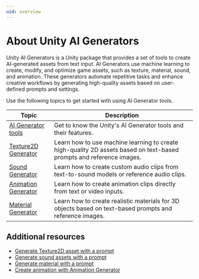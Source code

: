 ```yaml
---
uid: overview
---
```


# About Unity AI Generators

Unity AI Generators is a Unity package that provides a set of tools to create AI-generated assets from text input. AI Generators use machine learning to create, modify, and optimize game assets, such as texture, material, sound, and animation. These generators automate repetitive tasks and enhance creative workflows by generating high-quality assets based on user-defined prompts and settings.

Use the following topics to get started with using AI Generator tools.

| Topic | Description |
| ----- | ----------- |
| [AI Generator tools](ai-gen-tools.md) | Get to know the Unity's AI Generator tools and their features. |
| [Texture2D Generator](xref:texture2d-overview) | Learn how to use machine learning to create high-quality 2D assets based on text-based prompts and reference images. |
| [Sound Generator](xref:sound-intro) | Learn how to create custom audio clips from text-to-sound models or reference audio clips. |
| [Animation Generator](xref:animation-overview) | Learn how to create animation clips directly from text or video inputs. |
| [Material Generator](xref:material-overview) | Learn how to create realistic materials for 3D objects based on text-based prompts and reference images. |

## Additional resources

* [Generate Texture2D asset with a prompt](xref:generate-texture2d)
* [Generate sound assets with a prompt](xref:sound-prompt)
* [Generate material with a prompt](xref:material-generate-prompt)
* [Create animation with Animation Generator](xref:animation-create)
